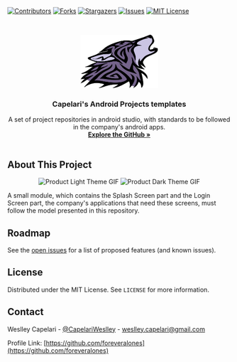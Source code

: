 [![Contributors][contributors-shield]][contributors-url]
[![Forks][forks-shield]][forks-url]
[![Stargazers][stars-shield]][stars-url]
[![Issues][issues-shield]][issues-url]
[![MIT License][license-shield]][license-url]



<!-- PROJECT LOGO -->
<br />
<p align="center">
  <a href="https://github.com/xstisolucoes">
    <img src="images/logo.png" alt="Logo" width="174" height="120">
  </a>

  <h3 align="center">Capelari's Android Projects templates</h3>

  <p align="center">
    A set of project repositories in android studio, with standards to be followed in the company's android apps.
    <br />
    <a href="https://github.com/xstisolucoes"><strong>Explore the GitHub »</strong></a>
    <br />
    <br />
  </p>
</p>

<!-- ABOUT THE PROJECT -->
## About This Project

<p align="center">
  <img src="images/light_mode.gif" alt="Product Light Theme GIF" width="auto" height="500">
  <img src="images/dark_mode.gif" alt="Product Dark Theme GIF" width="auto" height="500">
</p>

A small module, which contains the Splash Screen part and the Login Screen part, the company's applications that need these screens, must follow the model presented in this repository.

<!-- ROADMAP -->
## Roadmap
See the [open issues](https://github.com/foreveralones/LoginScreenMobile/issues) for a list of proposed features (and known issues).

<!-- LICENSE -->
## License
Distributed under the MIT License. See `LICENSE` for more information.

<!-- CONTACT -->
## Contact
Weslley Capelari - [@CapelariWeslley](https://twitter.com/CapelariWeslley) - weslley.capelari@gmail.com

Profile Link: [https://github.com/foreveralones](https://github.com/foreveralones)

<!-- MARKDOWN LINKS & IMAGES -->
[contributors-shield]: https://img.shields.io/github/contributors/foreveralones/LoginScreenMobile.svg?style=for-the-badge
[contributors-url]: https://github.com/foreveralones/LoginScreenMobile/graphs/contributors
[forks-shield]: https://img.shields.io/github/forks/foreveralones/LoginScreenMobile.svg?style=for-the-badge
[forks-url]: https://github.com/foreveralones/LoginScreenMobile/network/members
[stars-shield]: https://img.shields.io/github/stars/foreveralones/LoginScreenMobile.svg?style=for-the-badge
[stars-url]: https://github.com/foreveralones/LoginScreenMobile/stargazers
[issues-shield]: https://img.shields.io/github/issues/foreveralones/LoginScreenMobile.svg?style=for-the-badge
[issues-url]: https://github.com/foreveralones/LoginScreenMobile/issues
[license-shield]: https://img.shields.io/github/license/foreveralones/LoginScreenMobile.svg?style=for-the-badge
[license-url]: https://github.com/foreveralones/LoginScreenMobile/blob/master/LICENSE.txt
